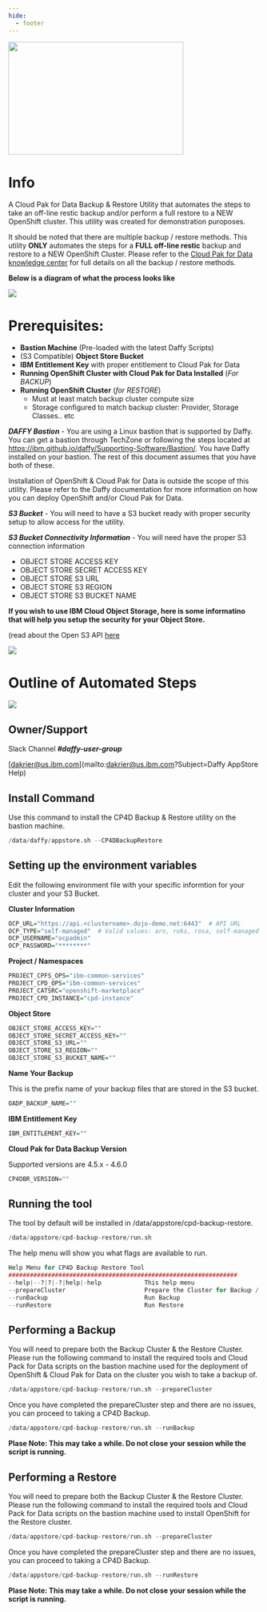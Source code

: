 ```yaml
---
hide:
  - footer
---
```

<script>
  document.title = "AppStore - CP4D Backup & Restore Utility";
</script>

<img src='../images/cp4d-backup-restore/CP4D-Backup-Restore-Logo.png'
       style="width:350px;height:225px;"/>

# Info
A Cloud Pak for Data Backup & Restore Utility that automates the steps to take an off-line restic backup and/or perform a full restore to a NEW OpenShift cluster. This utility was created for demonstration puroposes.

It should be noted that there are multiple backup / restore methods. This utility **ONLY** automates the steps for a **FULL off-line restic** backup and restore to a NEW OpenShift Cluster. Please refer to the [Cloud Pak for Data knowledge center](https://www.ibm.com/docs/en/cloud-paks/cp-data/4.6.x?topic=administering-backing-up-restoring-cloud-pak-data) for full details on all the backup / restore methods.

**Below is a diagram of what the process looks like**

<img src='../images/cp4d-backup-restore/CP4D-Pic-1.png'/>

# Prerequisites:

* **Bastion Machine** (Pre-loaded with the latest Daffy Scripts)
* (S3 Compatible) **Object Store Bucket**
* **IBM Entitlement Key** with proper entitlement to Cloud Pak for Data
* **Running OpenShift Cluster with Cloud Pak for Data Installed** (*For BACKUP*)
* **Running OpenShift Cluster** (*for RESTORE*)
	* Must at least match backup cluster compute size
	* Storage configured to match backup cluster: Provider, Storage Classes.. etc

**_DAFFY Bastion_** - You are using a Linux bastion that is supported by Daffy. You can get a bastion through TechZone or following the steps located at https://ibm.github.io/daffy/Supporting-Software/Bastion/. You have Daffy installed on your bastion. The rest of this document assumes that you have both of these.

Installation of OpenShift & Cloud Pak for Data is outside the scope of this utility. Please refer to the Daffy documentation for more information on how you can deploy OpenShift and/or Cloud Pak for Data.

**_S3 Bucket_** - You will need to have a S3 bucket ready with proper security setup to allow access for the utility.

**_S3 Bucket Connectivity Information_** - You will need have the proper S3 connection information

* OBJECT STORE ACCESS KEY
* OBJECT STORE SECRET ACCESS KEY
* OBJECT STORE S3 URL
* OBJECT STORE S3 REGION
* OBJECT STORE S3 BUCKET NAME

**If you wish to use IBM Cloud Object Storage, here is some informatino that will help you setup the security for your Object Store.**

(read about the Open S3 API [here](https://docs.aws.amazon.com/AmazonS3/latest/API/Welcome.html)

<img src='../images/cp4d-backup-restore/CP4D-Pic-2.png'/>

# Outline of Automated Steps

<img src='../images/cp4d-backup-restore/CP4D-Pic-3.png'/>


## Owner/Support
Slack Channel ***#daffy-user-group***

[dakrier@us.ibm.com](mailto:dakrier@us.ibm.com?Subject=Daffy AppStore Help)


## Install Command

Use this command to install the CP4D Backup & Restore utility on the bastion machine.

```R
/data/daffy/appstore.sh --CP4DBackupRestore
```

## Setting up the environment variables

Edit the following environment file with your specific informtion for your cluster and your S3 Bucket.

**Cluster Information**

```R
OCP_URL="https://api.<clustername>.dojo-demo.net:6443"  # API URL
OCP_TYPE="self-managed"  # Valid values: aro, roks, rosa, self-managed
OCP_USERNAME="ocpadmin"
OCP_PASSWORD="********"
```

**Project / Namespaces**

```R
PROJECT_CPFS_OPS="ibm-common-services"
PROJECT_CPD_OPS="ibm-common-services"
PROJECT_CATSRC="openshift-marketplace"
PROJECT_CPD_INSTANCE="cpd-instance"
```

**Object Store**

```R
OBJECT_STORE_ACCESS_KEY=""
OBJECT_STORE_SECRET_ACCESS_KEY=""
OBJECT_STORE_S3_URL=""
OBJECT_STORE_S3_REGION=""
OBJECT_STORE_S3_BUCKET_NAME=""
```

**Name Your Backup**

This is the prefix name of your backup files that are stored in the S3 bucket.

```R
OADP_BACKUP_NAME=""
```

**IBM Entitlement Key**

```R
IBM_ENTITLEMENT_KEY=""
```

**Cloud Pak for Data Backup Version**

Supported versions are 4.5.x - 4.6.0

```R
CP4DBR_VERSION=""
```


## Running the tool

The tool by default will be installed in /data/appstore/cpd-backup-restore.

```R
/data/appstore/cpd-backup-restore/run.sh
```

The help menu will show you what flags are available to run.

```R
Help Menu for CP4D Backup Restore Tool
################################################################
--help|--?|?|-?|help|-help            This help menu
--prepareCluster                      Prepare the Cluster for Backup / Restore
--runBackup                           Run Backup
--runRestore                          Run Restore
```

## Performing a Backup

You will need to prepare both the Backup Cluster & the Restore Cluster. Please run the following command to install the required tools and Cloud Pack for Data scripts on the bastion machine used for the deployment of OpenShift & Cloud Pak for Data on the cluster you wish to take a backup of.

```R
/data/appstore/cpd-backup-restore/run.sh --prepareCluster
```

Once you have completed the prepareCluster step and there are no issues, you can proceed to taking a CP4D Backup.

```R
/data/appstore/cpd-backup-restore/run.sh --runBackup
```

**Plase Note: This may take a while. Do not close your session while the script is running.**


## Performing a Restore

You will need to prepare both the Backup Cluster & the Restore Cluster. Please run the following command to install the required tools and Cloud Pack for Data scripts on the bastion machine used to install OpenShift for the Restore cluster.

```R
/data/appstore/cpd-backup-restore/run.sh --prepareCluster
```

Once you have completed the prepareCluster step and there are no issues, you can proceed to taking a CP4D Backup.

```R
/data/appstore/cpd-backup-restore/run.sh --runRestore
```

**Plase Note: This may take a while. Do not close your session while the script is running.**
